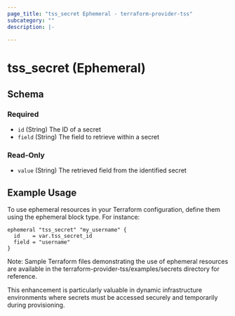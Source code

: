 ```yaml
---
page_title: "tss_secret Ephemeral - terraform-provider-tss"
subcategory: ""
description: |-
  
---
```


# tss_secret (Ephemeral)

## Schema

### Required

- `id` (String) The ID of a secret
- `field` (String) The field to retrieve within a secret

### Read-Only

- `value` (String) The retrieved field from the identified secret

## Example Usage

To use ephemeral resources in your Terraform configuration, define them using the ephemeral block type. For instance:

```hcl
ephemeral "tss_secret" "my_username" {
  id    = var.tss_secret_id
  field = "username"
}
```

Note: Sample Terraform files demonstrating the use of ephemeral resources are available in the terraform-provider-tss/examples/secrets directory for reference.

This enhancement is particularly valuable in dynamic infrastructure environments where secrets must be accessed securely and temporarily during provisioning.
